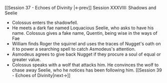 [[Session 37 - Echoes of Divinity |<-prev]]
Session XXXVIII: Shadows and Seelie
- Colossus enters the shadowfell. 
- He meets a dark fae named Loquacious Seelie, who asks to have his name. Colossus gives a fake name, Quentin, being wise in the ways of Fae
- William finds Roger the squirrel and uses the traces of Nugget's oath on it to power a searching spell to catch Asmodeus's attention.
- Asmodeus agrees to give back Nugget if they procure a soul of equal or greater value.
- Colossus speaks with a wolf that attacks him. He convinces the wolf to chase away Seelie, who he notices has been following him.
[[Session 39 - Echoes of Divinity|next->]]